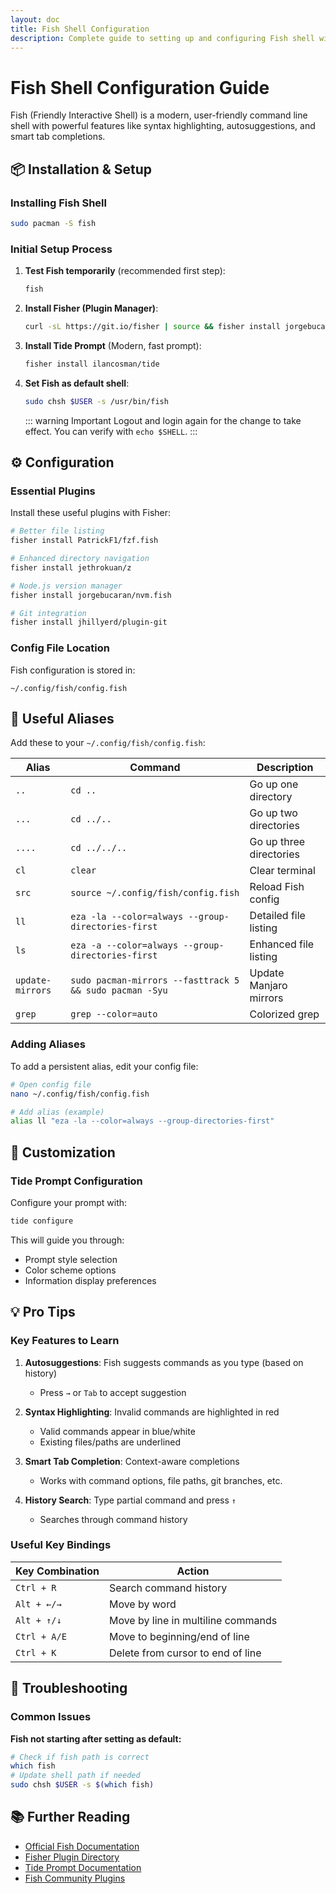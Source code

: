 ```yaml
---
layout: doc
title: Fish Shell Configuration
description: Complete guide to setting up and configuring Fish shell with modern tools and productivity enhancements
---
```


# Fish Shell Configuration Guide

Fish (Friendly Interactive Shell) is a modern, user-friendly command line shell with powerful features like syntax highlighting, autosuggestions, and smart tab completions.

## 📦 Installation & Setup

### Installing Fish Shell

```bash
sudo pacman -S fish
```

### Initial Setup Process

1. **Test Fish temporarily** (recommended first step):
   ```bash
   fish
   ```

2. **Install Fisher (Plugin Manager)**:
   ```bash
   curl -sL https://git.io/fisher | source && fisher install jorgebucaran/fisher
   ```

3. **Install Tide Prompt** (Modern, fast prompt):
   ```bash
   fisher install ilancosman/tide
   ```

4. **Set Fish as default shell**:
   ```bash
   sudo chsh $USER -s /usr/bin/fish
   ```
   
   ::: warning Important
   Logout and login again for the change to take effect. You can verify with `echo $SHELL`.
   :::

## ⚙️ Configuration

### Essential Plugins

Install these useful plugins with Fisher:

```bash
# Better file listing
fisher install PatrickF1/fzf.fish

# Enhanced directory navigation
fisher install jethrokuan/z

# Node.js version manager
fisher install jorgebucaran/nvm.fish

# Git integration
fisher install jhillyerd/plugin-git
```

### Config File Location

Fish configuration is stored in:
```
~/.config/fish/config.fish
```

## 🔗 Useful Aliases

Add these to your `~/.config/fish/config.fish`:

| Alias | Command | Description |
|-------|---------|-------------|
| `..` | `cd ..` | Go up one directory |
| `...` | `cd ../..` | Go up two directories |
| `....` | `cd ../../..` | Go up three directories |
| `cl` | `clear` | Clear terminal |
| `src` | `source ~/.config/fish/config.fish` | Reload Fish config |
| `ll` | `eza -la --color=always --group-directories-first` | Detailed file listing |
| `ls` | `eza -a --color=always --group-directories-first` | Enhanced file listing |
| `update-mirrors` | `sudo pacman-mirrors --fasttrack 5 && sudo pacman -Syu` | Update Manjaro mirrors |
| `grep` | `grep --color=auto` | Colorized grep |

### Adding Aliases

To add a persistent alias, edit your config file:

```bash
# Open config file
nano ~/.config/fish/config.fish

# Add alias (example)
alias ll "eza -la --color=always --group-directories-first"
```

## 🎨 Customization

### Tide Prompt Configuration

Configure your prompt with:
```bash
tide configure
```

This will guide you through:
- Prompt style selection
- Color scheme options
- Information display preferences

## 💡 Pro Tips

### Key Features to Learn

1. **Autosuggestions**: Fish suggests commands as you type (based on history)
   - Press `→` or `Tab` to accept suggestion

2. **Syntax Highlighting**: Invalid commands are highlighted in red
   - Valid commands appear in blue/white
   - Existing files/paths are underlined

3. **Smart Tab Completion**: Context-aware completions
   - Works with command options, file paths, git branches, etc.

4. **History Search**: Type partial command and press `↑`
   - Searches through command history

### Useful Key Bindings

| Key Combination | Action |
|----------------|--------|
| `Ctrl + R` | Search command history |
| `Alt + ←/→` | Move by word |
| `Alt + ↑/↓` | Move by line in multiline commands |
| `Ctrl + A/E` | Move to beginning/end of line |
| `Ctrl + K` | Delete from cursor to end of line |

## 🔧 Troubleshooting

### Common Issues

**Fish not starting after setting as default:**
```bash
# Check if fish path is correct
which fish
# Update shell path if needed
sudo chsh $USER -s $(which fish)
```


## 📚 Further Reading

- [Official Fish Documentation](https://fishshell.com/docs/current/)
- [Fisher Plugin Directory](https://github.com/jorgebucaran/fisher)
- [Tide Prompt Documentation](https://github.com/IlanCosman/tide)
- [Fish Community Plugins](https://github.com/fish-shell/fish-shell/wiki/Plugins)

